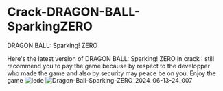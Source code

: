 # Crack-DRAGON-BALL-SparkingZERO
DRAGON BALL: Sparking! ZERO

Here's the latest version of DRAGON BALL: Sparking! ZERO in crack I still recommend you to pay the game because by respect to the developper who made the game and also by security may peace be on you. 
Enjoy the game 
![lede](https://github.com/user-attachments/assets/da2acd82-ab97-487e-8737-40864fd1d264)
![Dragon-Ball-Sparking-ZERO_2024_06-13-24_007](https://github.com/user-attachments/assets/d2b785a1-93a6-4ba0-80cf-bda604b2107e)
